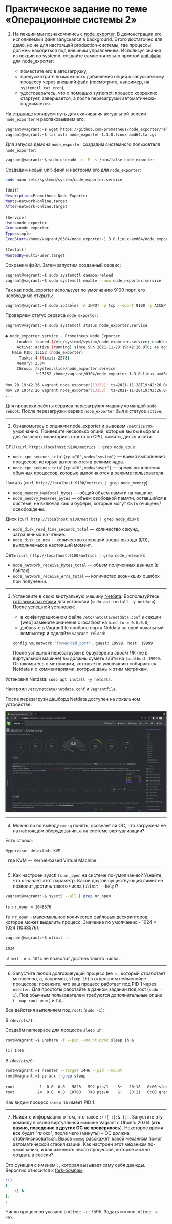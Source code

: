 # Практическое задание по теме «Операционные системы 2»

1. На лекции мы познакомились с [node_exporter](https://github.com/prometheus/node_exporter/releases). В демонстрации его исполняемый файл запускался в background. Этого достаточно для демо, но не для настоящей production-системы, где процессы должны находиться под внешним управлением. Используя знания из лекции по systemd, создайте самостоятельно простой [unit-файл](https://www.freedesktop.org/software/systemd/man/systemd.service.html) для node_exporter:

    * поместите его в автозагрузку,
    * предусмотрите возможность добавления опций к запускаемому процессу через внешний файл (посмотрите, например, на `systemctl cat cron`),
    * удостоверьтесь, что с помощью systemctl процесс корректно стартует, завершается, а после перезагрузки автоматически поднимается.

На [странице](https://prometheus.io/download/#node_exporter) копируем путь для скачивания актуальной версии `node_exporter` и распаковываем его: 

```bash
vagrant@vagrant:~$ wget https://github.com/prometheus/node_exporter/releases/download/v1.3.0/node_exporter-1.3.0.linux-amd64.tar.gz
vagrant@vagrant:~$ tar xvfz node_exporter-1.3.0.linux-amd64.tar.gz
```

Для запуска демона `node_exporter` создадим системного пользовтеля `node_exporter`:

```bash
vagrant@vagrant:~$ sudo useradd -r -M -s /bin/false node_exporter
 ```

Создадим новый unit-файл и настроим его для `node_exporter`:

```bash
sudo nano /etc/systemd/system/node_exporter.service

[Unit]
Description=Prometheus Node Exporter
Wants=network-online.target
After=network-online.target

[Service]
User=node_exporter
Group=node_exporter
Type=simple
ExecStart=/home/vagrant/0304/node_exporter-1.3.0.linux-amd64/node_exporter $EXTRA_OPTS

[Install]
WantedBy=multi-user.target
```

Сохраним файл. Затем запустим созданный сервис:

```bash
vagrant@vagrant:~$ sudo systemctl daemon-reload
vagrant@vagrant:~$ sudo systemctl enable --now node_exporter.service
```

Так как node_exporter использует по умолчанию 9100 порт, его необходимо открыть:

```bash
vagrant@vagrant:~$ sudo iptables -A INPUT -p tcp --dport 9100 -j ACCEPT
```

Проверяем статус сервиса `node_exporter`: 

```bash
vagrant@vagrant:~$ sudo systemctl status node_exporter.service

● node_exporter.service - Prometheus Node Exporter
     Loaded: loaded (/etc/systemd/system/node_exporter.service; enabled; vendor preset: enabled)
     Active: active (running) since Sun 2021-11-28 19:42:26 UTC; 4s ago
   Main PID: 13152 (node_exporter)
      Tasks: 4 (limit: 2278)
     Memory: 2.3M
     CGroup: /system.slice/node_exporter.service
             └─13152 /home/vagrant/0304/node_exporter-1.3.0.linux-amd64/node_exporter

Nov 28 19:42:26 vagrant node_exporter[13152]: ts=2021-11-28T19:42:26.049Z caller=node_exporter.go:115 level=info collector=thermal_zone
Nov 28 19:42:26 vagrant node_exporter[13152]: ts=2021-11-28T19:42:26.049Z caller=node_exporter.go:115 level=info collector=time
...
```

Для проверки работы сервиса перезагрузил машину командой `sudo reboot`. После перезагрузки сервис `node_exporter` был в статусе `active`.

---

2. Ознакомьтесь с опциями node_exporter и выводом `/metrics` по-умолчанию. Приведите несколько опций, которые вы бы выбрали для базового мониторинга хоста по CPU, памяти, диску и сети.

CPU (`curl http://localhost:9100/metrics | grep node_cpu`):

* `node_cpu_seconds_total{cpu="0",mode="system"}` — время выполнения процессов, которые выполняются в режиме ядра.
* `node_cpu_seconds_total{cpu="0",mode="user"}` — время выполнения обычных процессов, которые выполняются в режиме пользователя.

Память (`curl http://localhost:9100/metrics | grep node_memory`):

* `node_memory_MemTotal_bytes` — общий объем памяти на машине.
* `node_memory_MemFree_bytes` — объем свободной памяти, оставшийся в системе, не включая кэш и буферы, которые могут быть очищены/освобождены.

Диск (`curl http://localhost:9100/metrics | grep node_disk`):

* `node_disk_read_time_seconds_total` — количество секунд, затраченных на чтение.
* `node_disk_io_now` — количество операций ввода-вывода (I/O), выполняемых в настоящий момент.

Сеть (`curl http://localhost:9100/metrics | grep node_network`):

* `node_network_receive_bytes_total` — объем полученных данных (в байтах).
* `node_network_receive_errs_total` — количество возникших ошибок при получении.

---

3. Установите в свою виртуальную машину [Netdata](https://github.com/netdata/netdata). Воспользуйтесь [готовыми пакетами](https://packagecloud.io/netdata/netdata/install) для установки (`sudo apt install -y netdata`). После успешной установки:
    * в конфигурационном файле `/etc/netdata/netdata.conf` в секции [web] замените значение с localhost на `bind to = 0.0.0.0`,
    * добавьте в Vagrantfile проброс порта Netdata на свой локальный компьютер и сделайте `vagrant reload`:

    ```bash
    config.vm.network "forwarded_port", guest: 19999, host: 19999
    ```

    После успешной перезагрузки в браузере *на своем ПК* (не в виртуальной машине) вы должны суметь зайти на `localhost:19999`. Ознакомьтесь с метриками, которые по умолчанию собираются Netdata и с комментариями, которые даны к этим метрикам.

Установил Netdata: `sudo apt install -y netdata`.

Настроил `/etc/netdata/netdata.conf` и `Vagrantfile`.

После перезагрузи дашборд Netdata доступен на локальном устройстве: 

![](img/netdata.png)

---

4. Можно ли по выводу `dmesg` понять, осознает ли ОС, что загружена не на настоящем оборудовании, а на системе виртуализации?

Есть строка: 

```bash
Hypervisor detected: KVM
```

, где KVM — Kernel-based Virtual Machine.

---

5. Как настроен sysctl `fs.nr_open` на системе по-умолчанию? Узнайте, что означает этот параметр. Какой другой существующий лимит не позволит достичь такого числа (`ulimit --help`)?

```bash
vagrant@vagrant:~$ sysctl --all | grep nr_open

fs.nr_open = 1048576
```

`fs.nr_open` – максимальное количество файловых дескрипторов, которое может выделить процесс. Значение по умолчанию - 1024 * 1024 (1048576).

```bash
vagrant@vagrant:~$ ulimit -n

1024
```

`ulimit -n = 1024` не позволит достичь такого числа.

---

6. Запустите любой долгоживущий процесс (не `ls`, который отработает мгновенно, а, например, `sleep 1h`) в отдельном неймспейсе процессов; покажите, что ваш процесс работает под PID 1 через `nsenter`. Для простоты работайте в данном задании под root (`sudo -i`). Под обычным пользователем требуются дополнительные опции (`--map-root-user`) и т.д.

Все действия выполняем под `root`: (`sudo -i`):

В `/dev/pts/1`:

Создаём namespace для процесса `sleep 1h`:
```bash
root@vagrant:~$ unshare -f --pid --mount-proc sleep 1h &

[1] 1446
```

В `/dev/pts/0`: 

```bash
root@vagrant:~$ nsenter --target 1446 --pid --mount
root@vagrant:~$ ps aux | grep sleep

root           1  0.0  0.0   9828   592 pts/1    S+   20:18   0:00 sleep 1h
root          24  0.0  0.0  10760   740 pts/0    S+   20:21   0:00 grep --color=auto sleep
```

Как видим процесс `sleep 1h` имеет PID 1.

---

7. Найдите информацию о том, что такое `:(){ :|:& };:`. Запустите эту команду в своей виртуальной машине Vagrant с Ubuntu 20.04 (**это важно, поведение в других ОС не проверялось**). Некоторое время все будет "плохо", после чего (минуты) – ОС должна стабилизироваться. Вызов `dmesg` расскажет, какой механизм помог автоматической стабилизации. Как настроен этот механизм по-умолчанию, и как изменить число процессов, которое можно создать в сессии?

Это функция с именем `:`, которая вызывает саму себя дважды. Вероятно относится к [fork-бомбам](https://ru.wikipedia.org/wiki/Fork-%D0%B1%D0%BE%D0%BC%D0%B1%D0%B0):

```bash
:()
{
    :|:&
};
:
```

Число процессов указано в `ulimit -u`: 7595. Задать можно: `ulimit -u <n>`.